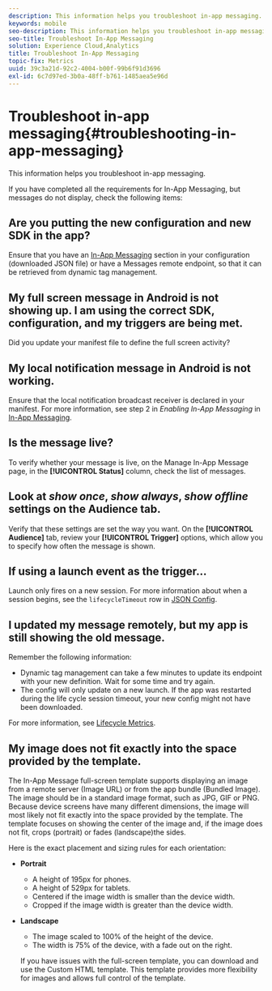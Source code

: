 ```yaml
---
description: This information helps you troubleshoot in-app messaging.
keywords: mobile
seo-description: This information helps you troubleshoot in-app messaging.
seo-title: Troubleshoot In-App Messaging
solution: Experience Cloud,Analytics
title: Troubleshoot In-App Messaging
topic-fix: Metrics
uuid: 39c3a21d-92c2-4004-b00f-99b6f91d3696
exl-id: 6c7d97ed-3b0a-48ff-b761-1485aea5e96d
---
```

# Troubleshoot in-app messaging{#troubleshooting-in-app-messaging}

This information helps you troubleshoot in-app messaging.

 If you have completed all the requirements for In-App Messaging, but messages do not display, check the following items: 

## Are you putting the new configuration and new SDK in the app?
  
Ensure that you have an [In-App Messaging](/help/android/messaging-main/messaging/messaging.md) section in your configuration (downloaded JSON file) or have a Messages remote endpoint, so that it can be retrieved from dynamic tag management. 

## My full screen message in Android is not showing up. I am using the correct SDK, configuration, and my triggers are being met.

Did you update your manifest file to define the full screen activity?

## My local notification message in Android is not working.

Ensure that the local notification broadcast receiver is declared in your manifest. For more information, see step 2 in *Enabling In-App Messaging* in [In-App Messaging](/help/android/messaging-main/messaging/messaging.md). 

## Is the message live?

To verify whether your message is live, on the Manage In-App Message page, in the **[!UICONTROL Status]** column, check the list of messages. 

## Look at *show once*, *show always*, *show offline*  settings on the Audience tab.

Verify that these settings are set the way you want. On the **[!UICONTROL Audience]** tab, review your **[!UICONTROL Trigger]** options, which allow you to specify how often the message is shown. 

## If using a launch event as the trigger...

Launch only fires on a new session. For more information about when a session begins, see the `lifecycleTimeout` row in [JSON Config](/help/android/configuration/json-config/json-config.md).

## I updated my message remotely, but my app is still showing the old message.

Remember the following information:

* Dynamic tag management can take a few minutes to update its endpoint with your new definition. Wait for some time and try again. 
* The config will only update on a new launch. If the app was restarted during the life cycle session timeout, your new config might not have been downloaded. 

For more information, see [Lifecycle Metrics](/help/android/metrics.md). 

## My image does not fit exactly into the space provided by the template.

The In-App Message full-screen template supports displaying an image from a remote server (Image URL) or from the app bundle (Bundled Image). The image should be in a standard image format, such as JPG, GIF or PNG. Because device screens have many different dimensions, the image will most likely not fit exactly into the space provided by the template. The template focuses on showing the center of the image and, if the image does not fit, crops (portrait) or fades (landscape)the sides. 
  
Here is the exact placement and sizing rules for each orientation: 

* **Portrait** 
  * A height of 195px for phones. 
  * A height of 529px for tablets. 
  * Centered if the image width is smaller than the device width.  
  * Cropped if the image width is greater than the device width.  

* **Landscape** 
  * The image scaled to 100% of the height of the device.  
  * The width is 75% of the device, with a fade out on the right.
  
  If you have issues with the full-screen template, you can download and use the Custom HTML template. This template provides more flexibility for images and allows full control of the template.
